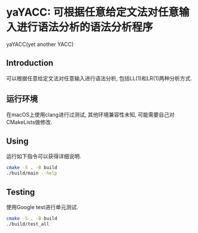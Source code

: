  # yaYACC: 可根据任意给定文法对任意输入进行语法分析的语法分析程序

yaYACC(yet another YACC)

## Introduction

可以根据任意给定文法对任意输入进行语法分析, 包括LL(1)和LR(1)两种分析方式.

## 运行环境

在macOS上使用clang进行过测试, 其他环境兼容性未知, 可能需要自己对CMakeLists做修改.

## Using

运行如下指令可以获得详细说明.
```bash
cmake -S . -B build
./build/main --help
```

## Testing

使用Google test进行单元测试.

```bash
cmake -S . -B build
./build/test_all
```
